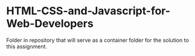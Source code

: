 # HTML-CSS-and-Javascript-for-Web-Developers
Folder in repository that will serve as a container folder for the solution to this assignment.

